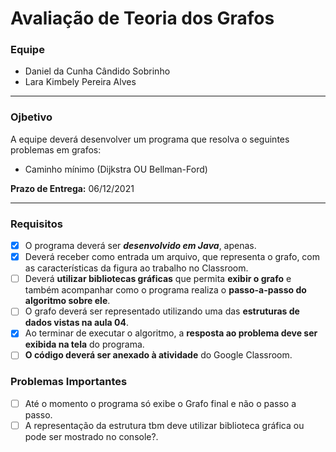 # Avaliação de Teoria dos Grafos

### Equipe
* Daniel da Cunha Cândido Sobrinho
* Lara Kimbely Pereira Alves

***

### Ojbetivo
A equipe deverá desenvolver um programa que resolva o seguintes problemas em grafos:
 
* Caminho mínimo (Dijkstra OU Bellman-Ford)

**Prazo de Entrega:** 06/12/2021

***

### Requisitos
- [x] O programa deverá ser _**desenvolvido em Java**_, apenas.
- [x] Deverá receber como entrada um arquivo, que representa o grafo, com as características da figura ao trabalho no Classroom.
- [ ] Deverá **utilizar bibliotecas gráficas** que permita **exibir o grafo** e também acompanhar como o programa realiza o **passo-a-passo do algoritmo sobre ele**.
- [ ] O grafo deverá ser representado utilizando uma das **estruturas de dados vistas na aula 04**.
- [x] Ao terminar de executar o algoritmo, a **resposta ao problema deve ser exibida na tela** do programa.
- [ ] **O código deverá ser anexado à atividade** do Google Classroom.

### Problemas Importantes
- [ ] Até o momento o programa só exibe o Grafo final e não o passo a passo.
- [ ] A representação da estrutura tbm deve utilizar biblioteca gráfica ou pode ser mostrado no console?.
